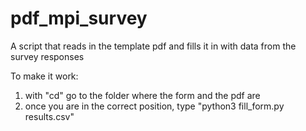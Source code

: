 # pdf_mpi_survey
A script that reads in the template pdf and fills it in with data from the survey responses

To make it work:
1) with "cd" go to the folder where the form and the pdf are
2) once you are in the correct position, type "python3 fill_form.py results.csv"
